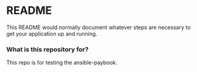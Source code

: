 # README #

This README would normally document whatever steps are necessary to get your application up and running.

### What is this repository for? ###
This repo is for testing the ansible-paybook.
